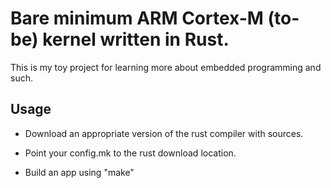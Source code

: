 # Bare minimum ARM Cortex-M (to-be) kernel written in Rust.

This is my toy project for learning more about embedded programming and such.

## Usage

* Download an appropriate version of the rust compiler with sources.

* Point your config.mk to the rust download location.

* Build an app using "make"
